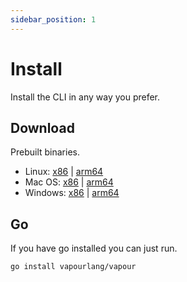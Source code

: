 ```yaml
---
sidebar_position: 1
---
```


# Install

Install the CLI in any way you prefer.

## Download

Prebuilt binaries.

- Linux: [x86](https://github.com/vapourlang/vapour/releases/latest/download/vapour_Linux_x86_64.tar.gz) | [arm64](https://github.com/vapourlang/vapour/releases/latest/download/vapour_Linux_arm64.tar.gz)
- Mac OS: [x86](https://github.com/vapourlang/vapour/releases/latest/download/vapour_Darwin_x86_64.tar.gz) | [arm64](https://github.com/vapourlang/vapour/releases/latest/download/vapour_Darwin_arm64.tar.gz)
- Windows: [x86](https://github.com/vapourlang/vapour/releases/latest/download/vapour_Windows_x86_64.tar.gz) | [arm64](https://github.com/vapourlang/vapour/releases/latest/download/vapour_Windows_arm64.tar.gz)

## Go

If you have go installed you can just run.

```bash
go install vapourlang/vapour
```

